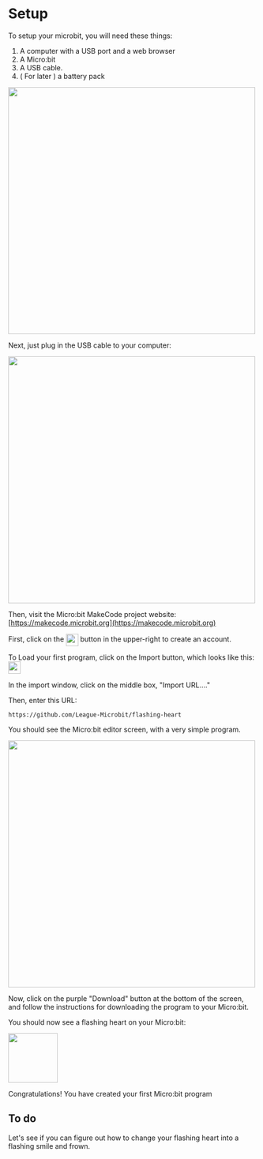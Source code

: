 # Setup

To setup your microbit, you will need these things:

1. A computer with a USB port and a web browser
2. A Micro:bit
3. A USB cable. 
4. ( For later ) a battery pack

<img src="/HourofMicrobit/assets/parts.png" width="500px" >

Next, just plug in the USB cable to your computer: 

<img src="/HourofMicrobit/assets/after_connection.png" width="500px" >

Then, visit the Micro:bit MakeCode project website: [https://makecode.microbit.org](https://makecode.microbit.org)

First, click on the <img style="vertical-align:middle" src="/HourofMicrobit/assets/sign_in.png" height="25px" > button in the upper-right to create an account. 


To Load your first program, click on the Import button, which looks like this: <img style="vertical-align:middle" src="/HourofMicrobit/assets/import_button.png" height="25px" >

In the import window, click on the middle box, "Import URL...."


Then, enter this URL:

```
https://github.com/League-Microbit/flashing-heart
```

You should see the Micro:bit editor screen, with a very simple program. 

<img src="/HourofMicrobit/assets/mb_editor.png" width="500px" >

Now, click on the purple "Download" button at the bottom of the screen, and follow the instructions for downloading the program to your Micro:bit. 

You should now see a flashing heart on your Micro:bit:

<img src="/HourofMicrobit/assets/big_heart.png" width="100px" >

Congratulations! You have created your first Micro:bit program

## To do

Let's see if you can figure out how to change your flashing heart into a flashing smile and frown. 

